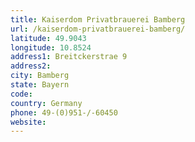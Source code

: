 ```yaml
---
title: Kaiserdom Privatbrauerei Bamberg
url: /kaiserdom-privatbrauerei-bamberg/
latitude: 49.9043
longitude: 10.8524
address1: Breitckerstrae 9
address2: 
city: Bamberg
state: Bayern
code: 
country: Germany
phone: 49-(0)951-/-60450
website: 
---
```


